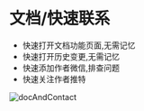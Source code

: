 # 文档/快速联系

- <ColorIcon icon="doc1" /> 快速打开文档功能页面,无需记忆
- <ColorIcon icon="changelog" /> 快速打开历史变更,无需记忆
- <ColorIcon icon="weixin" /> 快速添加作者微信,排查问题
- <ColorIcon icon="twitter" /> 快速关注作者推特

![docAndContact](/img/docAndContact.png)
